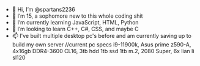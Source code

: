 - 👋 Hi, I’m @spartans2236
- 👀 I’m 15, a sophomore new to this whole coding shit
- 🌱 I’m currently learning JavaScript, HTML, Python
- 💞️ I’m looking to learn C++, C#, CSS, and maybe C
- 📫 I've built multiple desktop pc's before and am currently saving up to build my own server
//current pc specs i9-11900k, Asus prime z590-A, 4x16gb DDR4-3600 CL16, 3tb hdd 1tb ssd 1tb m.2, 2080 Super, 6x lian li sl120
